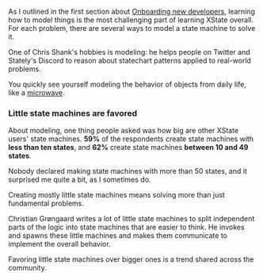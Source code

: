 As I outlined in the first section about [Onboarding new developers](#onboarding-new-developers), learning how to model things is the most challenging part of learning XState overall. For each problem, there are several ways to model a state machine to solve it.

One of Chris Shank's hobbies is modeling: he helps people on Twitter and Stately's Discord to reason about statechart patterns applied to real-world problems.

You quickly see yourself modeling the behavior of objects from daily life, like a [microwave](https://finite-state-microwave.onrender.com/).

### Little state machines are favored

About modeling, one thing people asked was how big are other XState users' state machines. **59%** of the respondents create state machines with **less than ten states**, and **62%** create state machines **between 10 and 49 states**.

Nobody declared making state machines with more than 50 states, and it surprised me quite a bit, as I sometimes do.

Creating mostly little state machines means solving more than just fundamental problems.

Christian Grøngaard writes a lot of little state machines to split independent parts of the logic into state machines that are easier to think. He invokes and spawns these little machines and makes them communicate to implement the overall behavior.

Favoring little state machines over bigger ones is a trend shared across the community.
